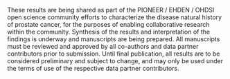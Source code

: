 <p>These results are being shared as part of the PIONEER / EHDEN / OHDSI open science community efforts to characterize the disease natural history of prostate cancer, for the purposes of enabling collaborative research within the community.  Synthesis of the results and interpretation of the findings is underway and manuscripts are being prepared.  All manuscripts must be reviewed and approved by all co-authors and data partner contributors prior to submission.  Until final publication, all results are to be considered preliminary and subject to change, and may only be used under the terms of use of the respective data partner contributors.</p>